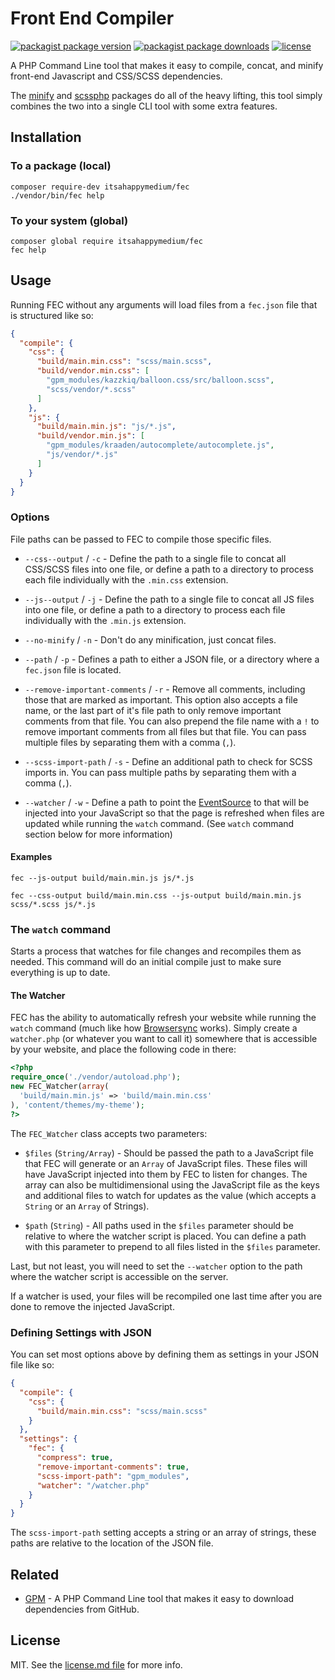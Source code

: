 # Front End Compiler

[![packagist package version](https://img.shields.io/packagist/v/itsahappymedium/fec.svg?style=flat-square)](https://packagist.org/packages/itsahappymedium/fec)
[![packagist package downloads](https://img.shields.io/packagist/dt/itsahappymedium/fec.svg?style=flat-square)](https://packagist.org/packages/itsahappymedium/fec)
[![license](https://img.shields.io/github/license/itsahappymedium/fec.svg?style=flat-square)](license.md)

A PHP Command Line tool that makes it easy to compile, concat, and minify front-end Javascript and CSS/SCSS dependencies.

The [minify](https://github.com/matthiasmullie/minify) and [scssphp](https://github.com/scssphp/scssphp) packages do all of the heavy lifting, this tool simply combines the two into a single CLI tool with some extra features.


## Installation

### To a package (local)

```
composer require-dev itsahappymedium/fec
./vendor/bin/fec help
```

### To your system (global)

```
composer global require itsahappymedium/fec
fec help
```


## Usage

Running FEC without any arguments will load files from a `fec.json` file that is structured like so:

```json
{
  "compile": {
    "css": {
      "build/main.min.css": "scss/main.scss",
      "build/vendor.min.css": [
        "gpm_modules/kazzkiq/balloon.css/src/balloon.scss",
        "scss/vendor/*.scss"
      ]
    },
    "js": {
      "build/main.min.js": "js/*.js",
      "build/vendor.min.js": [
        "gpm_modules/kraaden/autocomplete/autocomplete.js",
        "js/vendor/*.js"
      ]
    }
  }
}
```


### Options

File paths can be passed to FEC to compile those specific files.

  - `--css--output` / `-c` - Define the path to a single file to concat all CSS/SCSS files into one file, or define a path to a directory to process each file individually with the `.min.css` extension.

  - `--js--output` / `-j` - Define the path to a single file to concat all JS files into one file, or define a path to a directory to process each file individually with the `.min.js` extension.

  - `--no-minify` / `-n` - Don't do any minification, just concat files.

  - `--path` / `-p` - Defines a path to either a JSON file, or a directory where a `fec.json` file is located.

  - `--remove-important-comments` / `-r` - Remove all comments, including those that are marked as important. This option also accepts a file name, or the last part of it's file path to only remove important comments from that file. You can also prepend the file name with a `!` to remove important comments from all files but that file. You can pass multiple files by separating them with a comma (`,`).

  - `--scss-import-path` / `-s` -  Define an additional path to check for SCSS imports in. You can pass multiple paths by separating them with a comma (`,`).

  - `--watcher` / `-w` - Define a path to point the [EventSource](https://developer.mozilla.org/en-US/docs/Web/API/EventSource) to that will be injected into your JavaScript so that the page is refreshed when files are updated while running the `watch` command. (See `watch` command section below for more information)


#### Examples

```
fec --js-output build/main.min.js js/*.js

fec --css-output build/main.min.css --js-output build/main.min.js scss/*.scss js/*.js
```


### The `watch` command

Starts a process that watches for file changes and recompiles them as needed. This command will do an initial compile just to make sure everything is up to date.


#### The Watcher

FEC has the ability to automatically refresh your website while running the `watch` command (much like how [Browsersync](https://github.com/Browsersync/browser-sync) works). Simply create a `watcher.php` (or whatever you want to call it) somewhere that is accessible by your website, and place the following code in there:

```php
<?php
require_once('./vendor/autoload.php');
new FEC_Watcher(array(
  'build/main.min.js' => 'build/main.min.css'
), 'content/themes/my-theme');
?>
```

The `FEC_Watcher` class accepts two parameters:

 - `$files` (`String/Array`) - Should be passed the path to a JavaScript file that FEC will generate or an `Array` of JavaScript files. These files will have JavaScript injected into them by FEC to listen for changes. The array can also be multidimensional using the JavaScript file as the keys and additional files to watch for updates as the value (which accepts a `String` or an `Array` of Strings).

 - `$path` (`String`) - All paths used in the `$files` parameter should be relative to where the watcher script is placed. You can define a path with this parameter to prepend to all files listed in the `$files` parameter.

Last, but not least, you will need to set the `--watcher` option to the path where the watcher script is accessible on the server.

If a watcher is used, your files will be recompiled one last time after you are done to remove the injected JavaScript.


### Defining Settings with JSON

You can set most options above by defining them as settings in your JSON file like so:

```json
{
  "compile": {
    "css": {
      "build/main.min.css": "scss/main.scss"
    }
  },
  "settings": {
    "fec": {
      "compress": true,
      "remove-important-comments": true,
      "scss-import-path": "gpm_modules",
      "watcher": "/watcher.php"
    }
  }
}
```

The `scss-import-path` setting accepts a string or an array of strings, these paths are relative to the location of the JSON file.


## Related

 - [GPM](https://github.com/itsahappymedium/gpm) - A PHP Command Line tool that makes it easy to download dependencies from GitHub.


## License

MIT. See the [license.md file](license.md) for more info.
